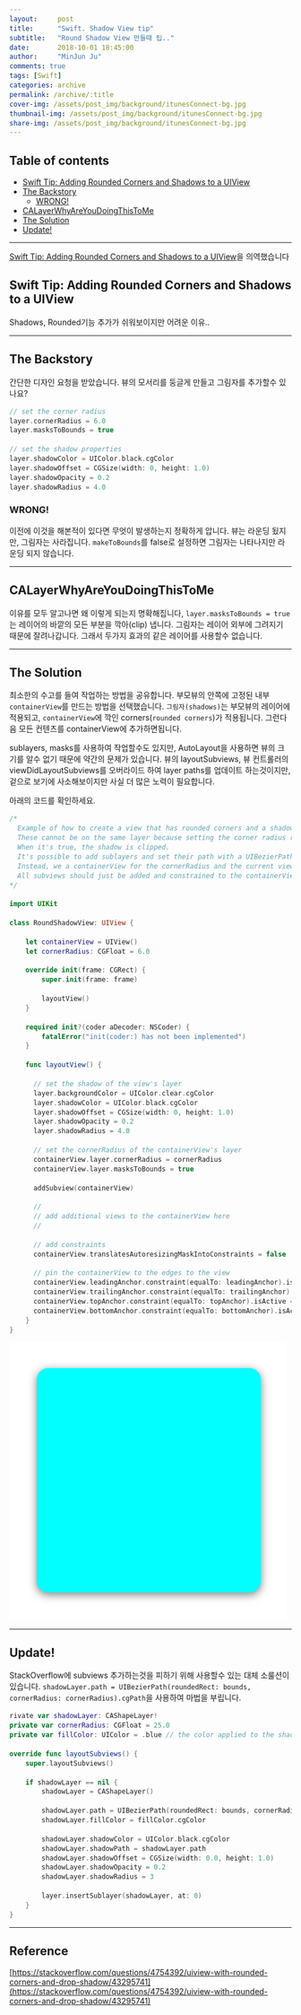 ```yaml
---
layout:     post
title:      "Swift. Shadow View tip"
subtitle:   "Round Shadow View 만들때 팁.."
date:       2018-10-01 18:45:00
author:     "MinJun Ju"
comments: true 
tags: [Swift]
categories: archive
permalink: /archive/:title
cover-img: /assets/post_img/background/itunesConnect-bg.jpg
thumbnail-img: /assets/post_img/background/itunesConnect-bg.jpg
share-img: /assets/post_img/background/itunesConnect-bg.jpg
---
```


## Table of contents 

  - [<U>Swift Tip: Adding Rounded Corners and Shadows to a UIView</U>](#section-id-16)
  - [<U>The Backstory</U>](#section-id-22)
    - [<U>WRONG!</U>](#section-id-38)
  - [<U>CALayerWhyAreYouDoingThisToMe</U>](#section-id-44)
  - [<U>The Solution</U>](#section-id-50)
  - [<U>Update!</U>](#section-id-120)

---

[Swift Tip: Adding Rounded Corners and Shadows to a UIView](https://medium.com/bytes-of-bits/swift-tips-adding-rounded-corners-and-shadows-to-a-uiview-691f67b83e4a)을 의역했습니다

<div id='section-id-16'/>

## Swift Tip: Adding Rounded Corners and Shadows to a UIView

Shadows, Rounded기능 추가가 쉬워보이지만 어려운 이유..

---

<div id='section-id-22'/>

## The Backstory 

간단한 디자인 요청을 받았습니다. 뷰의 모서리를 둥글게 만들고 그림자를 추가할수 있나요?

```swift
// set the corner radius
layer.cornerRadius = 6.0
layer.masksToBounds = true

// set the shadow properties
layer.shadowColor = UIColor.black.cgColor
layer.shadowOffset = CGSize(width: 0, height: 1.0)
layer.shadowOpacity = 0.2
layer.shadowRadius = 4.0
```

<div id='section-id-38'/>

### WRONG! 

이전에 이것을 해본적이 있다면 무엇이 발생하는지 정확하게 압니다. 뷰는 라운딩 됬지만, 그림자는 사라집니다. `makeToBounds`를 false로 설정하면 그림자는 나타나지만 라운딩 되지 않습니다.

---

<div id='section-id-44'/>

## CALayerWhyAreYouDoingThisToMe

이유를 모두 알고나면 왜 이렇게 되는지 명확해집니다, `layer.masksToBounds = true`는 레이어의 바깥의 모든 부분을 깍아(clip) 냅니다. 그림자는 레이어 외부에 그려지기 때문에 잘려나갑니다. 그래서 두가지 효과의 같은 레이어를 사용할수 없습니다. 

---

<div id='section-id-50'/>

## The Solution

최소한의 수고를 들여 작업하는 방법을 공유합니다. 부모뷰의 안쪽에 고정된 내부 `containerView`를 만드는 방법을 선택했습니다. `그림자(shadows)`는 부모뷰의 레이어에 적용되고, `containerView`에 깍인 corners(`rounded corners`)가 적용됩니다. 그런다음 모든 컨텐츠를 containerView에 추가하면됩니다. 

sublayers, masks를 사용하여 작업할수도 있지만, AutoLayout을 사용하면 뷰의 크기를 알수 없기 때문에 약간의 문제가 있습니다. 뷰의 layoutSubviews, 뷰 컨트롤러의 viewDidLayoutSubviews를 오버라이드 하여 layer paths를 업데이트 하는것이지만, 겉으로 보기에 사소해보이지만 사실 더 많은 노력이 필요합니다. 

아래의 코드를 확인하세요. 

```swift
/* 
  Example of how to create a view that has rounded corners and a shadow.
  These cannot be on the same layer because setting the corner radius requires masksToBounds = true.
  When it's true, the shadow is clipped.
  It's possible to add sublayers and set their path with a UIBezierPath(roundedRect...), but this becomes difficult when using AutoLayout.
  Instead, we a containerView for the cornerRadius and the current view for the shadow.
  All subviews should just be added and constrained to the containerView
*/

import UIKit

class RoundShadowView: UIView {
  
    let containerView = UIView()
    let cornerRadius: CGFloat = 6.0
  
    override init(frame: CGRect) {
        super.init(frame: frame)

        layoutView()
    }

    required init?(coder aDecoder: NSCoder) {
        fatalError("init(coder:) has not been implemented")
    }

    func layoutView() {
      
      // set the shadow of the view's layer
      layer.backgroundColor = UIColor.clear.cgColor
      layer.shadowColor = UIColor.black.cgColor
      layer.shadowOffset = CGSize(width: 0, height: 1.0)
      layer.shadowOpacity = 0.2
      layer.shadowRadius = 4.0
        
      // set the cornerRadius of the containerView's layer
      containerView.layer.cornerRadius = cornerRadius
      containerView.layer.masksToBounds = true
      
      addSubview(containerView)
      
      //
      // add additional views to the containerView here
      //
      
      // add constraints
      containerView.translatesAutoresizingMaskIntoConstraints = false
      
      // pin the containerView to the edges to the view
      containerView.leadingAnchor.constraint(equalTo: leadingAnchor).isActive = true
      containerView.trailingAnchor.constraint(equalTo: trailingAnchor).isActive = true
      containerView.topAnchor.constraint(equalTo: topAnchor).isActive = true
      containerView.bottomAnchor.constraint(equalTo: bottomAnchor).isActive = true
    }
}
```

![](/assets/post_img/posts/roundshadow.png)

---

<div id='section-id-120'/>

## Update!

StackOverflow에 subviews 추가하는것을 피하기 위해 사용할수 있는 대체 소룰션이 있습니다. `shadowLayer.path = UIBezierPath(roundedRect: bounds, cornerRadius: cornerRadius).cgPath`을 사용하여 마법을 부립니다.

```swift
rivate var shadowLayer: CAShapeLayer!
private var cornerRadius: CGFloat = 25.0
private var fillColor: UIColor = .blue // the color applied to the shadowLayer, rather than the view's backgroundColor
 
override func layoutSubviews() {
    super.layoutSubviews()

    if shadowLayer == nil {
        shadowLayer = CAShapeLayer()
      
        shadowLayer.path = UIBezierPath(roundedRect: bounds, cornerRadius: cornerRadius).cgPath
        shadowLayer.fillColor = fillColor.cgColor

        shadowLayer.shadowColor = UIColor.black.cgColor
        shadowLayer.shadowPath = shadowLayer.path
        shadowLayer.shadowOffset = CGSize(width: 0.0, height: 1.0)
        shadowLayer.shadowOpacity = 0.2
        shadowLayer.shadowRadius = 3

        layer.insertSublayer(shadowLayer, at: 0)
    }
}
```

---

## Reference 

[https://stackoverflow.com/questions/4754392/uiview-with-rounded-corners-and-drop-shadow/43295741](https://stackoverflow.com/questions/4754392/uiview-with-rounded-corners-and-drop-shadow/43295741)<br>



